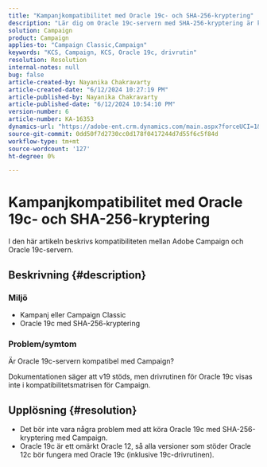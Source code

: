 ```yaml
---
title: "Kampanjkompatibilitet med Oracle 19c- och SHA-256-kryptering"
description: "Lär dig om Oracle 19c-servern med SHA-256-kryptering är kompatibel med Campaign."
solution: Campaign
product: Campaign
applies-to: "Campaign Classic,Campaign"
keywords: "KCS, Campaign, KCS, Oracle 19c, drivrutin"
resolution: Resolution
internal-notes: null
bug: false
article-created-by: Nayanika Chakravarty
article-created-date: "6/12/2024 10:27:19 PM"
article-published-by: Nayanika Chakravarty
article-published-date: "6/12/2024 10:54:10 PM"
version-number: 6
article-number: KA-16353
dynamics-url: "https://adobe-ent.crm.dynamics.com/main.aspx?forceUCI=1&pagetype=entityrecord&etn=knowledgearticle&id=2ded01ea-0a29-ef11-840a-000d3a3764e0"
source-git-commit: 0dd50f7d2730cc0d178f0417244d7d55f6c5f84d
workflow-type: tm+mt
source-wordcount: '127'
ht-degree: 0%

---
```


# Kampanjkompatibilitet med Oracle 19c- och SHA-256-kryptering


I den här artikeln beskrivs kompatibiliteten mellan Adobe Campaign och Oracle 19c-servern.

## Beskrivning {#description}


### <b>Miljö</b>

- Kampanj eller Campaign Classic
- Oracle 19c med SHA-256-kryptering


### <b>Problem/symtom</b>

Är Oracle 19c-servern kompatibel med Campaign?

Dokumentationen säger att v19 stöds, men drivrutinen för Oracle 19c visas inte i kompatibilitetsmatrisen för Campaign.


## Upplösning {#resolution}


- Det bör inte vara några problem med att köra Oracle 19c med SHA-256-kryptering med Campaign.
- Oracle 19c är ett omärkt Oracle 12, så alla versioner som stöder Oracle 12c bör fungera med Oracle 19c (inklusive 19c-drivrutinen).



